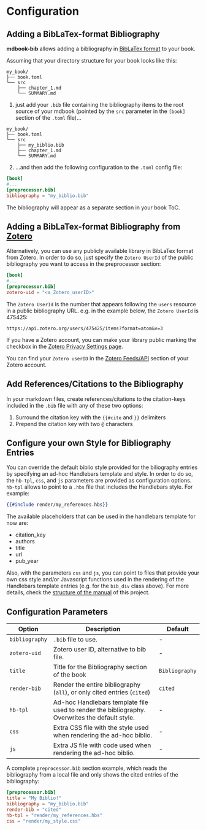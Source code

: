 # Configuration

## Adding a BibLaTex-format Bibliography

**mdbook-bib** allows adding a bibliography in [BibLaTex format](https://www.ctan.org/pkg/biblatex) to your book. 

Assuming that your directory structure for your book looks like this:

```
my_book/
├── book.toml
└── src
    ├── chapter_1.md
    └── SUMMARY.md
```

1. just add your `.bib` file containing the bibliography items to the root source of your mdbook (pointed by the `src` parameter in the `[book]` section of the `.toml` file)...

```
my_book/
├── book.toml
└── src
    ├── my_biblio.bib
    ├── chapter_1.md
    └── SUMMARY.md
```

2. ...and then add the following configuration to the `.toml` config file:

```toml
[book]
#...
[preprocessor.bib]
bibliography = "my_biblio.bib"
```

The bibliography will appear as a separate section in your book ToC. 

## Adding a BibLaTex-format Bibliography from [Zotero](https://www.zotero.org/)

Alternatively, you can use any publicly available library in BibLaTex format from Zotero.
In order to do so, just specify the `Zotero UserId` of the public bibliography you want to access in the preprocessor section:

```toml
[book]
#...
[preprocessor.bib]
zotero-uid = "<a_Zotero_userID>"
```

The `Zotero UserId` is the number that appears following the `users` resource in a public bibliography URL. e.g. in the 
example below, the `Zotero UserId` is 475425:
```shell
https://api.zotero.org/users/475425/items?format=atom&v=3
```

If you have a Zotero account, you can make your library public marking the checkbox in the [Zotero Privacy Settings page](https://www.zotero.org/settings/privacy).

You can find your `Zotero userID` in the [Zotero Feeds/API](https://www.zotero.org/settings/keys) section of your 
Zotero account.

## Add References/Citations to the Bibliography

In your markdown files, create references/citations to the citation-keys included in the `.bib` file with any of these two options:

1. Surround the citation key with the `{{#cite` and `}}` delimiters
2. Prepend the citation key with two `@` characters

## Configure your own Style for Bibliography Entries

You can override the default biblio style provided for the biliography entries by specifying an ad-hoc Handlebars template and style. In order to do so, the `hb-tpl`, `css`, and `js` parameters are provided as configuration options. `hb-tpl` allows to point to a `.hbs` file that includes the Handlebars style. For example:

```handlebars
{{#include render/my_references.hbs}}
```

The available placeholders that can be used in the handlebars template for now are:

* citation_key
* authors
* title
* url
* pub_year

Also, with the parameters `css` and `js`, you can point to files that provide your own css style and/or Javascript functions used in the rendering of the Handlebars template entries (e.g. for the `bib_div` class above). For more details, check the [structure of the manual](https://github.com/francisco-perez-sorrosal/mdbook-bib/tree/master/manual) of this project.

## Configuration Parameters

| Option           | Description                                                             | Default |
|------------------|-------------------------------------------------------------------------|---------|
| `bibliography`   | `.bib` file to use.                                                     | -       |
| `zotero-uid`     | Zotero user ID, alternative to bib file.                                | -       |
| `title`          | Title for the Bibliography section of the book                          | `Bibliography` |
| `render-bib`     | Render the entire bibliography (`all`), or only cited entries (`cited`) | `cited` |
| `hb-tpl`         | Ad-hoc Handlebars template file used to render the bibliography. Overwrites the default style.                                                                                       | -       |
| `css`            | Extra CSS file with the style used when rendering the ad-hoc biblio.    | -       |
| `js`             | Extra JS file with code used when rendering the ad-hoc biblio.          | -       |

A complete `preprocessor.bib` section example, which reads the bibliography from a local file and only shows the cited entries of the bibliography:

```toml
[preprocessor.bib]
title = "My Biblio!"
bibliography = "my_biblio.bib"
render-bib = "cited"
hb-tpl = "render/my_references.hbs"
css = "render/my_style.css"
```
